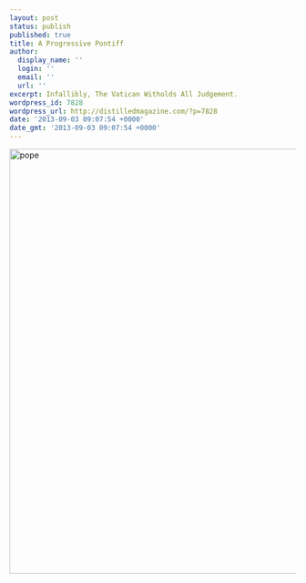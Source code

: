 ```yaml
---
layout: post
status: publish
published: true
title: A Progressive Pontiff
author:
  display_name: ''
  login: ''
  email: ''
  url: ''
excerpt: Infallibly, The Vatican Witholds All Judgement.
wordpress_id: 7828
wordpress_url: http://distilledmagazine.com/?p=7828
date: '2013-09-03 09:07:54 +0000'
date_gmt: '2013-09-03 09:07:54 +0000'
---
```

<p><a href="http://distilledmagazine.com/wp-content/uploads/2013/09/pope.jpg"><img class="aligncenter size-large wp-image-7830" alt="pope" src="http://distilledmagazine.com/wp-content/uploads/2013/09/pope-1024x780.jpg" width="980" height="746" /></a></p>
<p>&nbsp;</p>
<p>&nbsp;</p>
